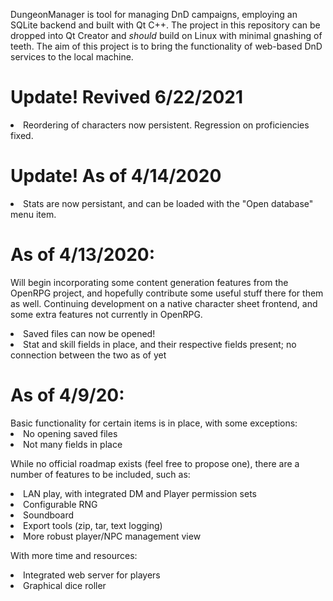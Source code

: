 DungeonManager is tool for managing DnD campaigns, employing an SQLite backend and built with Qt C++.
The project in this repository can be dropped into Qt Creator and *should* build on Linux with minimal gnashing of teeth.
The aim of this project is to bring the functionality of web-based DnD services to the local machine.


<h1>Update! Revived 6/22/2021 </h1>

  <li>Reordering of characters now persistent. Regression on proficiencies fixed.

<h1>Update! As of 4/14/2020 </h1>

  <li>Stats are now persistant, and can be loaded with the "Open database" menu item.

<h1>As of 4/13/2020:</h1>

Will begin incorporating some content generation features from the OpenRPG project, and hopefully contribute some useful stuff there for them as well. Continuing development on a native character sheet frontend, and some extra features not currently in OpenRPG.

  <li>Saved files can now be opened!
  <li>Stat and skill fields in place, and their respective fields present; no connection between the two as of yet

<h1>As of 4/9/20:</h1>
Basic functionality for certain items is in place, with some exceptions:

  <li>No opening saved files
  <li>Not many fields in place


While no official roadmap exists (feel free to propose one), there are a number of features to be included, such as:

  <li>LAN play, with integrated DM and Player permission sets
  <li>Configurable RNG
  <li>Soundboard
  <li>Export tools (zip, tar, text logging)
  <li>More robust player/NPC management view

With more time and resources:

  <li>Integrated web server for players
  <li>Graphical dice roller
